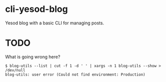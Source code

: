 cli-yesod-blog
==============

Yesod blog with a basic CLI for managing posts.

TODO
====

What is going wrong here?

    $ blog-utils --list | cut -f 1 -d ' ' | xargs -n 1 blog-utils --show > /dev/null
    blog-utils: user error (Could not find environment: Production)
